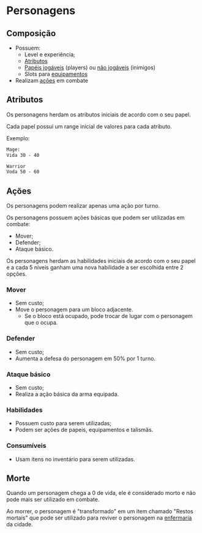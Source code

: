 # Personagens

## Composição

- Possuem:
  - Level e experiência;
  - [Atributos](../04-attributes/attributes.md)
  - [Papéis jogáveis](../06-roles/playable_roles.md) (players) ou [não jogáveis](../06-roles/unplayable_roles.md) (inimigos)
  - Slots para [equipamentos](../07-equipments/equipments.md)
- Realizam [ações](../05-actions/actions.md) em combate

## Atributos

Os personagens herdam os atributos iniciais de acordo com o seu papel.

Cada papel possui um range inicial de valores para cada atributo.

Exemplo:

```txt
Mage:
Vida 30 - 40

Warrior
Voda 50 - 60
```

## Ações

Os personagens podem realizar apenas uma ação por turno.

Os personagens possuem ações básicas que podem ser utilizadas em combate:

- Mover;
- Defender;
- Ataque básico.

Os personagens herdam as habilidades iniciais de acordo com o seu papel e a cada 5 níveis ganham uma nova habilidade a ser escolhida entre 2 opções.

### Mover

- Sem custo;
- Move o personagem para um bloco adjacente.
  - Se o bloco está ocupado, pode trocar de lugar com o personagem que o ocupa.

### Defender

- Sem custo;
- Aumenta a defesa do personagem em 50% por 1 turno.

### Ataque básico

- Sem custo;
- Realiza a ação básica da arma equipada.

### Habilidades

- Possuem custo para serem utilizadas;
- Podem ser ações de papeis, equipamentos e talismãs.

### Consumíveis

- Usam itens no inventário para serem utilizadas.

## Morte

Quando um personagem chega a 0 de vida, ele é considerado morto e não pode mais ser utilizado em combate.

Ao morrer, o personagem é "transformado" em um item chamado "Restos mortais" que pode ser utilizado para reviver o personagem na [enfermaria](../09-locations/buildings.md#enfermaria) da cidade.
